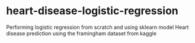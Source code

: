 # heart-disease-logistic-regression
Performing logistic regression from scratch and using sklearn model
Heart disease prediction using the framingham dataset from kaggle
